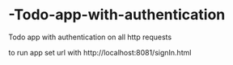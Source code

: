 # -Todo-app-with-authentication
Todo app with authentication on all http requests

to run app set url with http://localhost:8081/signIn.html
